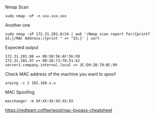Nmap Scan

`sudo nmap -sP -n xxx.xxx.xxx`

Another one

`sudo nmap -sP 172.31.201.0/24 | awk '/Nmap scan report for/{printf $5;}/MAC Address:/{print " => "$3;}' | sort`

Expected output

```
172.31.201.80 => 00:50:56:AF:56:FB
172.31.201.97 => 00:26:73:78:51:42
server1.company.internal.local => 3C:D9:2B:70:BC:99
```

Check MAC address of the machine you want to spoof

`arping -c 1 192.168.x.x`

MAC Spoofing

`macchanger -m XX:XX:XX:XX:XX:XX`


https://redteam.coffee/woot/nac-bypass-cheatsheet
